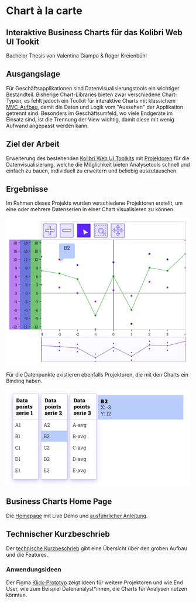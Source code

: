 # Chart à la carte
## Interaktive Business Charts für das Kolibri Web UI Tookit

Bachelor Thesis von Valentina Giampa & Roger Kreienbühl

## Ausgangslage

Für Geschäftsapplikationen sind Datenvisualisierungstools ein wichtiger Bestandteil.
Bisherige Chart-Libraries bieten zwar verschiedene Chart-Typen, es fehlt jedoch ein Toolkit für interaktive Charts mit klassichem [MVC-Aufbau](https://ieeexplore.ieee.org/abstract/document/950428), damit die Daten und Logik vom "Aussehen" der Applikation getrennt sind.
Besonders im Geschäftsumfeld, wo viele Endgeräte im Einsatz sind, ist die Trennung der View wichtig, damit diese mit wenig Aufwand angepasst werden kann.

## Ziel der Arbeit

Erweiterung des bestehenden [Kolibri Web UI Toolkits](https://github.com/WebEngineering-FHNW/Kolibri) mit [Projektoren](https://dierk.github.io/Home/projectorPattern/ProjectorPattern.html) für die Datenvisualisierung, welche die Möglichkeit bieten Analysetools schnell und einfach zu bauen, individuell zu erweitern und beliebig auszutauschen.

## Ergebnisse

Im Rahmen dieses Projekts wurden verschiedene Projektoren erstellt, um eine oder mehrere Datenserien in einer Chart visualisieren zu können.

![Auscchnitt Demo App](BusinessCharts/docs/demo/assets/images/multiSeries.png "Chart Projektor für mehrere Datenserien mit Controller für verschiedene Datenvisualisierungen")

Für die Datenpunkte existieren ebenfalls Projektoren, die mit den Charts ein Binding haben.

![Auscchnitt Demo App](BusinessCharts/docs/demo/assets/images/multiSeriesData.png "Projektoren für die Visualisierung der Datenpunktinformationen")

## Business Charts Home Page

Die [Homepage](https://github.com/rkreienbuehl/FHNW_ip6_Kolibri-Business-Charts/blob/main/BusinessCharts/index.html) mit Live Demo und [ausführlicher Anleitung](BusinessCharts/docs/demo/first-steps/first-steps.html).

## Technischer Kurzbeschrieb
Der [technische Kurzbeschrieb](https://github.com/rkreienbuehl/FHNW_ip6_Kolibri-Business-Charts/blob/main/BusinessCharts/docs/TECHNICAL_OVERVIEW.md)
gibt eine Übersicht über den groben Aufbau und die Features.

### Anwendungsideen

Der Figma [Klick-Prototyp](https://www.figma.com/proto/wjFrNkwuFoQM6mZREmWsWG/Kolibri-business-charts?page-id=201%3A4&node-id=201-4&starting-point-node-id=201%3A5&scaling=contain&show-proto-sidebar=1)
zeigt Ideen für weitere Projektoren und wie End User, wie zum Beispiel Datenanalyst*innen, die Charts für Analysen nutzen könnten.







[//]: # ()
[//]: # (# Chart à la carte)

[//]: # (### Interaktive Business Charts für das Kolibri Web UI Toolkit)

[//]: # ()
[//]: # (Bachelor Thesis von Valentina Giampa & Roger Kreienbühl)

[//]: # ()
[//]: # (## Ausgangslage)

[//]: # ()
[//]: # (Im geschäftlichen Umfeld sind Datenvisualisierungstools ein wichtiger Bestandteil.)

[//]: # (Auf dem Markt verfügbare Frameworks und Libraries bieten zwar verschiedene Chart-Typen, diese besitzen jedoch grosse Abhängigkeiten.)

[//]: # (Besonders dort, wo viele Endgeräte im Einsatz sind, ist die Trennung der View wichtig, damit diese mit wenig Aufwand angepasst werden kann.)

[//]: # ()
[//]: # (## Ziel der Arbeit)

[//]: # ()
[//]: # (Erweiterung des bestehenden [Kolibri Web UI Toolkits]&#40;https://github.com/WebEngineering-FHNW/Kolibri&#41; mit [Projektoren]&#40;https://dierk.github.io/Home/projectorPattern/ProjectorPattern.html&#41;)

[//]: # (für die interaktive Datenvisualisierung, welche die Möglichkeit bieten Charts schnell und einfach zu bauen,)

[//]: # (individuell zu erweitern und schnell auszutauschen.)

[//]: # ()
[//]: # (## Ergebnisse)

[//]: # ()
[//]: # (Im Rahmen dieses Projekts wurden verschiedene, mit Unit Tests geprüfte Projektoren implementiert,)

[//]: # (um individuelle Charts einfach und schnell erstellen und anpassen zu können.)

[//]: # (Der Code wurde mit JSDoc dokumentiert.)

[//]: # (Desweiteren wurden [Demobeispiele]&#40;demo&#41;, )

[//]: # (eine [First-Steps-Anleitung]&#40;demo/first-steps/first-steps.html&#41; )

[//]: # (und eine [technische Übersicht]&#40;TECHNICAL_OVERVIEW.md&#41; erstellt.)

[//]: # (Die Probanden erhielten den Zugang zum Code auf einem [Test-Repository]&#40;https://github.com/lavaig/business-charts-usability-testing/&#41;.)

[//]: # (Die Probanden hatten unter anderem die Aufgabe, Charts ähnlich wie im unten gezeigten Screenshot zu erstellen.)

[//]: # (![Auscchnitt Demo App]&#40;demo/assets/images/multiSeries.png "DemoApp"&#41;)

[//]: # (![Auscchnitt Demo App]&#40;demo/assets/images/multiSeriesData.png "DemoApp"&#41;)

[//]: # ()
[//]: # (Abbildung 1: Visualisierung von drei Datenserien mit unterschiedlichen Chart-Typen)

[//]: # ()
[//]: # (### Implementierte Projektoren als wiederverwendbare Chart-Komponenten)

[//]: # (Es wurden generelle Chartbausteine implementiert, die als wiederverwendbare Komponenten dienen:)

[//]: # (- Toolbar Projektor)

[//]: # (- Achsen Projektoren)

[//]: # (- Tooltip Projektoren)

[//]: # (- Table View Projektor)

[//]: # (- Detail View Projektor)

[//]: # ()
[//]: # (Bei den Chart Projektoren wird differenziert, ob es sich um eine Datenreihe &#40;SimpleChartProjector&#41; oder mehrere Datenserien &#40;AdvancedChartProjector&#41; handelt.)

[//]: # (Weiter wird in den dazugehörigen Controllern unterschieden, ob es sich um Scatter-, Line-, Areachart oder eine Kombination dieser handelt.)

[//]: # ()
[//]: # (### Ergebnisse des Usability Testings)

[//]: # (Die Ergebnisse der Usability Tests bestätigen das einfache Verwenden des Toolkits aufgrund der übersichtlichen Strukturierung des Codes und der First Steps Anleitung.)

[//]: # (Obwohl Letztere im Design ausbaufähig ist und eine Navigation fehlte, wurde sie am häufigsten genutzt.)

[//]: # (Die Probanden schätzten das schrittweise Heranführen im Zusammenhang mit den Demobeispielen, die am zweithäufigsten konsultiert wurden.)

[//]: # ()
[//]: # (Die Mehrheit der Testpersonen würde das Toolkit im geschäftlichen Umfeld in Betracht ziehen, wenn)

[//]: # (- ein einfacher Datenimport möglich wäre)

[//]: # (- weitere, "Advanced"-Projektoren zur Verfügung stünden)

[//]: # (- es kompatibel und einfach einsetzbar mit anderen Frameworks wäre)

[//]: # ()
[//]: # (### Technischer Bericht)

[//]: # (Im [technischen Bericht]&#40;TODO&#41; sind das Vorgehen, die Umsetzung und die Ergebnisse der Arbeit beschrieben.)
